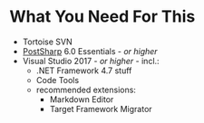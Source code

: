 # What You Need For This
 + Tortoise SVN
 + [PostSharp](https://www.postsharp.net/) 6.0 Essentials - *or higher*
 + Visual Studio 2017 - *or higher* - incl.:
    + .NET Framework 4.7 stuff
    + Code Tools
    + recommended extensions:
       + Markdown Editor
       + Target Framework Migrator

